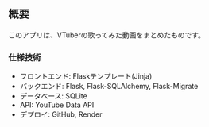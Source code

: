 ## 概要
このアプリは、VTuberの歌ってみた動画をまとめたものです。

### 仕様技術
 - フロントエンド: Flaskテンプレート(Jinja)
 - バックエンド: Flask, Flask-SQLAlchemy, Flask-Migrate
 - データベース: SQLite
 - API: YouTube Data API
 - デプロイ: GitHub, Render